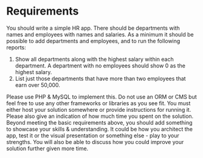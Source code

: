 # Requirements

You should write a simple HR app. There should be departments with names and employees
with names and salaries. As a minimum it should be possible to add departments and employees, and to run the 
following reports:

1. Show all departments along with the highest salary within each department. A department
   with no employees should show 0 as the highest salary.
2. List just those departments that have more than two employees that earn over 50,000.

Please use PHP & MySQL to implement this. Do not use an ORM or CMS but feel free to use
any other frameworks or libraries as you see fit. You must either host your solution
somewhere or provide instructions for running it.  
Please also give an indication of how much time you spent on the solution.  
Beyond meeting the basic requirements above, you should add something to showcase your
skills & understanding. It could be how you architect the app, test it or the visual
presentation or something else - play to your strengths. You will also be able to discuss
how you could improve your solution further given more time.
